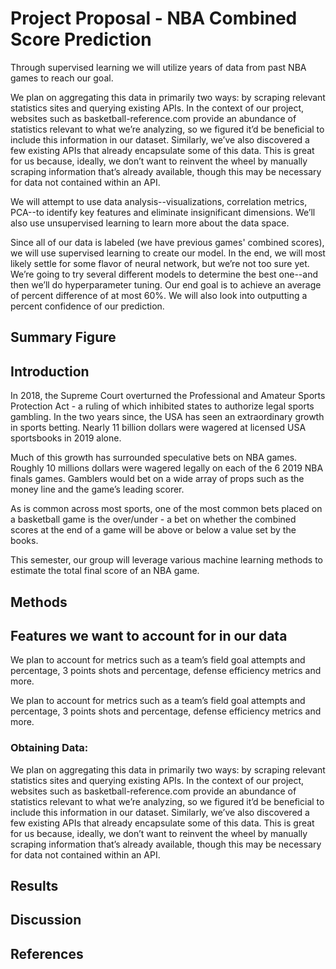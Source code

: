 # Project Proposal - NBA Combined Score Prediction
Through supervised learning we will utilize years of data from past NBA games to reach our goal.

We plan on aggregating this data in primarily two ways: by scraping relevant statistics sites and querying existing APIs. In the context of our project, websites such as basketball-reference.com provide an abundance of statistics relevant to what we’re analyzing, so we figured it’d be beneficial to include this information in our dataset. Similarly, we’ve also discovered a few existing APIs that already encapsulate some of this data. This is great for us because, ideally, we don’t want to reinvent the wheel by manually scraping information that’s already available, though this may be necessary for data not contained within an API.

We will attempt to use data analysis--visualizations, correlation metrics, PCA--to identify key features and eliminate insignificant dimensions. We’ll also use unsupervised learning to learn more about the data space.

Since all of our data is labeled (we have previous games' combined scores), we will use supervised learning to create our model. In the end, we will most likely settle for some flavor of neural network, but we’re not too sure yet. We’re going to try several different models to determine the best one--and then we’ll do hyperparameter tuning. Our end goal is to achieve an average of percent difference of at most 60%. We will also look into outputting a percent confidence of our prediction.

## Summary Figure
## Introduction
In 2018, the Supreme Court overturned the Professional and Amateur Sports Protection Act - a ruling of which inhibited states to authorize legal sports gambling. In the two years since, the USA has seen an extraordinary growth in sports betting. Nearly 11 billion dollars were wagered at licensed USA sportsbooks in 2019 alone.

Much of this growth has surrounded speculative bets on NBA games. Roughly 10 millions dollars were wagered legally on each of the 6 2019 NBA finals games. Gamblers would bet on a wide array of props such as the money line and the game’s leading scorer.

As is common across most sports, one of the most common bets placed on a basketball game is the over/under - a bet on whether the combined scores at the end of a game will be above or below a value set by the books.

This semester, our group will leverage various  machine learning methods to estimate the total final score of an NBA game.
 
## Methods
## Features we want to account for in our data
We plan to account for metrics such as a team’s field goal attempts and percentage, 3 points shots and percentage, defense efficiency metrics and more.

We plan to account for metrics such as a team’s field goal attempts and percentage, 3 points shots and percentage, defense efficiency metrics and more.

### Obtaining Data:
We plan on aggregating this data in primarily two ways: by scraping relevant statistics sites and querying existing APIs. In the context of our project, websites such as basketball-reference.com provide an abundance of statistics relevant to what we’re analyzing, so we figured it’d be beneficial to include this information in our dataset. Similarly, we’ve also discovered a few existing APIs that already encapsulate some of this data. This is great for us because, ideally, we don’t want to reinvent the wheel by manually scraping information that’s already available, though this may be necessary for data not contained within an API.

## Results
## Discussion
## References


